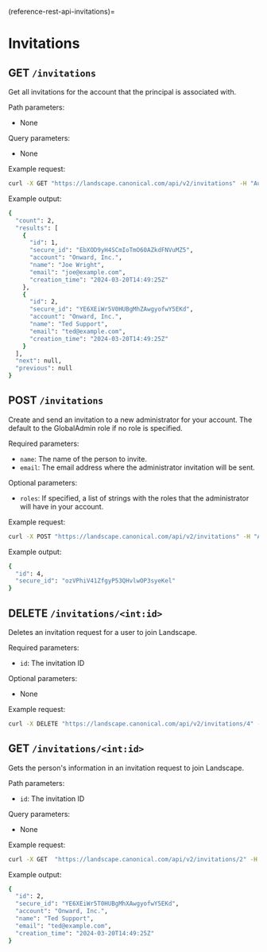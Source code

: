(reference-rest-api-invitations)=
# Invitations

## GET `/invitations`

Get all invitations for the account that the principal is associated with.

Path parameters:

- None

Query parameters:

- None

Example request:
```bash
curl -X GET "https://landscape.canonical.com/api/v2/invitations" -H "Authorization: Bearer $JWT"
```

Example output:
```bash
{
  "count": 2,
  "results": [
    {
      "id": 1,
      "secure_id": "EbXOD9yH4SCmIoTmO60AZkdFNVuMZ5",
      "account": "Onward, Inc.",
      "name": "Joe Wright",
      "email": "joe@example.com",
      "creation_time": "2024-03-20T14:49:25Z"
    },
    {
      "id": 2,
      "secure_id": "YE6XEiWr5V0HUBgMhZAwgyofwY5EKd",
      "account": "Onward, Inc.",
      "name": "Ted Support",
      "email": "ted@example.com",
      "creation_time": "2024-03-20T14:49:25Z"
    }
  ],
  "next": null,
  "previous": null
}
```

## POST `/invitations`

Create and send an invitation to a new administrator for your account. The default to the GlobalAdmin role if no role is specified.

Required parameters:

- `name`: The name of the person to invite.
- `email`: The email address where the administrator invitation will be sent.

Optional parameters:

- `roles`: If specified, a list of strings with the roles that the administrator will have in your account.

Example request:
```bash
curl -X POST "https://landscape.canonical.com/api/v2/invitations" -H "Authorization: Bearer $JWT" -d '{"name": "Bobby", "email": "bobby@ubuntu.com", "roles": ["Auditor", "SupportAnalyst"]}'
```

Example output:
```bash
{
  "id": 4,
  "secure_id": "ozVPhiV41ZfgyP53QHvlwOP3syeKel"
}
```

## DELETE `/invitations/<int:id>`

Deletes an invitation request for a user to join Landscape.

Required parameters:

- `id`: The invitation ID

Optional parameters:

- None

Example request:
```bash
curl -X DELETE "https://landscape.canonical.com/api/v2/invitations/4" -H "Authorization: Bearer $JWT"
```

## GET `/invitations/<int:id>`

Gets the person's information in an invitation request to join Landscape.

Path parameters:

- `id`: The invitation ID

Query parameters:

- None

Example request:
```bash
curl -X GET  "https://landscape.canonical.com/api/v2/invitations/2" -H "Authorization: Bearer $JWT"
```

Example output:
```bash
{
  "id": 2,
  "secure_id": "YE6XEiWr5T0HUBgMhXAwgyofwY5EKd",
  "account": "Onward, Inc.",
  "name": "Ted Support",
  "email": "ted@example.com",
  "creation_time": "2024-03-20T14:49:25Z"
}
```

